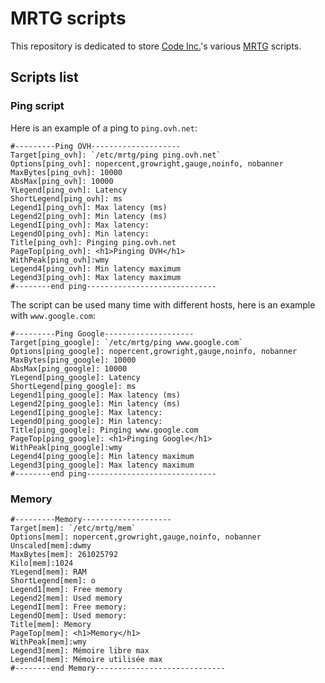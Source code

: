 # MRTG scripts

This repository is dedicated to store [Code Inc.](https://www.codeinc.fr/)'s various [MRTG](https://www.mrtg.com/) scripts. 

## Scripts list

### Ping script

Here is an example of a ping to `ping.ovh.net`: 
```
#---------Ping OVH--------------------
Target[ping_ovh]: `/etc/mrtg/ping ping.ovh.net`
Options[ping_ovh]: nopercent,growright,gauge,noinfo, nobanner
MaxBytes[ping_ovh]: 10000
AbsMax[ping_ovh]: 10000
YLegend[ping_ovh]: Latency
ShortLegend[ping_ovh]: ms
Legend1[ping_ovh]: Max latency (ms)
Legend2[ping_ovh]: Min latency (ms)
LegendI[ping_ovh]: Max latency:
LegendO[ping_ovh]: Min latency:
Title[ping_ovh]: Pinging ping.ovh.net
PageTop[ping_ovh]: <h1>Pinging OVH</h1>
WithPeak[ping_ovh]:wmy
Legend4[ping_ovh]: Min latency maximum
Legend3[ping_ovh]: Max latency maximum
#--------end ping-----------------------------
```

The script can be used many time with different hosts, here is an example with `www.google.com`:
```
#---------Ping Google--------------------
Target[ping_google]: `/etc/mrtg/ping www.google.com`
Options[ping_google]: nopercent,growright,gauge,noinfo, nobanner
MaxBytes[ping_google]: 10000
AbsMax[ping_google]: 10000
YLegend[ping_google]: Latency
ShortLegend[ping_google]: ms
Legend1[ping_google]: Max latency (ms)
Legend2[ping_google]: Min latency (ms)
LegendI[ping_google]: Max latency:
LegendO[ping_google]: Min latency:
Title[ping_google]: Pinging www.google.com
PageTop[ping_google]: <h1>Pinging Google</h1>
WithPeak[ping_google]:wmy
Legend4[ping_google]: Min latency maximum
Legend3[ping_google]: Max latency maximum
#--------end ping-----------------------------
```

### Memory

```
#---------Memory--------------------
Target[mem]: `/etc/mrtg/mem`
Options[mem]: nopercent,growright,gauge,noinfo, nobanner
Unscaled[mem]:dwmy
MaxBytes[mem]: 261025792
Kilo[mem]:1024
YLegend[mem]: RAM
ShortLegend[mem]: o
Legend1[mem]: Free memory
Legend2[mem]: Used memory
LegendI[mem]: Free memory:
LegendO[mem]: Used memory:
Title[mem]: Memory
PageTop[mem]: <h1>Memory</h1>
WithPeak[mem]:wmy
Legend3[mem]: Mémoire libre max
Legend4[mem]: Mémoire utilisée max
#--------end Memory-----------------------------
```
